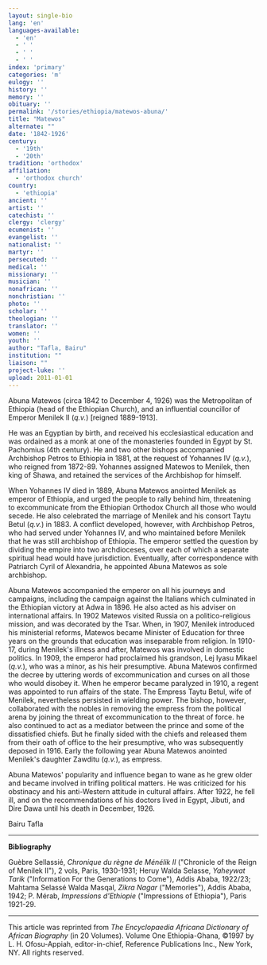 ```yaml
---
layout: single-bio
lang: 'en'
languages-available:
  - 'en'
  - ' '
  - ' '
  - ' '
index: 'primary'
categories: 'm'
eulogy: ''
history: ''
memory: ''
obituary: ''
permalink: '/stories/ethiopia/matewos-abuna/'
title: "Matewos"
alternate: ""
date: '1842-1926'
century:
  - '19th'
  - '20th'
tradition: 'orthodox'
affiliation:
  - 'orthodox church'
country:
  - 'ethiopia'
ancient: ''
artist: ''
catechist: ''
clergy: 'clergy'
ecumenist: ''
evangelist: ''
nationalist: ''
martyr: ''
persecuted: ''
medical: ''
missionary: ''
musician: ''
nonafrican: ''
nonchristian: ''
photo: ''
scholar: ''
theologian: ''
translator: ''
women: ''
youth: ''
author: "Tafla, Bairu"
institution: ""
liaison: ""
project-luke: ''
upload: 2011-01-01
---
```




Abuna Matewos (circa 1842 to December 4, 1926) was the Metropolitan of Ethiopia (head of the Ethiopian Church), and an influential councillor of Emperor Menilek II (*q.v.*) [reigned 1889-1913].

He was an Egyptian by birth, and received his ecclesiastical education and was ordained as a monk at one of the monasteries founded in Egypt by St. Pachomius (4th century). He and two other bishops accompanied Archbishop Petros to Ethiopia in 1881, at the request of Yohannes IV (*q.v.*), who reigned from 1872-89. Yohannes assigned Matewos to Menilek, then king of Shawa, and retained the services of the Archbishop for himself.

When Yohannes IV died in 1889, Abuna Matewos anointed Menilek as emperor of Ethiopia, and urged the people to rally behind him, threatening to excommunicate from the Ethiopian Orthodox Church all those who would secede. He also celebrated the marriage of Menilek and his consort Taytu Betul (*q.v.*) in 1883. A conflict developed, however, with Archbishop Petros, who had served under Yohannes IV, and who maintained before Menilek that he was still archbishop of Ethiopia. The emperor settled the question by dividing the empire into two archdioceses, over each of which a separate spiritual head would have jurisdiction. Eventually, after correspondence with Patriarch Cyril of Alexandria, he appointed Abuna Matewos as sole archbishop.

Abuna Matewos accompanied the emperor on all his journeys and campaigns, including the campaign against the Italians which culminated in the Ethiopian victory at Adwa in 1896. He also acted as his adviser on international affairs. In 1902 Matewos visited Russia on a politico-religious mission, and was decorated by the Tsar. When, in 1907, Menilek introduced his ministerial reforms, Matewos became Minister of Education for three years on the grounds that education was inseparable from religion. In 1910-17, during Menilek's illness and after, Matewos was involved in domestic politics. In 1909, the emperor had proclaimed his grandson, Lej Iyasu Mikael (*q.v.*), who was a minor, as his heir presumptive. Abuna Matewos confirmed the decree by uttering words of excommunication and curses on all those who would disobey it. When he emperor became paralyzed in 1910, a regent was appointed to run affairs of the state. The Empress Taytu Betul, wife of Menilek, nevertheless persisted in wielding power. The bishop, however, collaborated with the nobles in removing the empress from the political arena by joining the threat of excommunication to the threat of force. he also continued to act as a mediator between the prince and some of the dissatisfied chiefs. But he finally sided with the chiefs and released them from their oath of office to the heir presumptive, who was subsequently deposed in 1916. Early the following year Abuna Matewos anointed Menilek's daughter Zawditu (*q.v.*), as empress.

Abuna Matewos' popularity and influence began to wane as he grew older and became involved in trifling political matters. He was criticized for his obstinacy and his anti-Western attitude in cultural affairs. After 1922, he fell ill, and on the recommendations of his doctors lived in Egypt, Jibuti, and Dire Dawa until his death in December, 1926.

Bairu Tafla

---

**Bibliography**

Gu&egrave;bre Sellassi&eacute;, *Chronique du r&egrave;gne de M&eacute;n&eacute;lik II* ("Chronicle of the Reign of Menilek II"), 2 vols, Paris, 1930-1931; Heruy Walda Selasse, *Yaheywat Tarik* ("Information For the Generations to Come"), Addis Ababa, 1922/23; Mahtama Selass&eacute; Walda Masqal, *Zikra Nagar* ("Memories"), Addis Ababa, 1942; P. M&eacute;rab, *Impressions d'Ethiopie* ("Impressions of Ethiopia"), Paris 1921-29.

---

This article was reprinted from *The Encyclopaedia Africana Dictionary of African Biography* (in 20 Volumes). Volume One Ethiopia-Ghana, &copy;1997 by L. H. Ofosu-Appiah, editor-in-chief, Reference Publications Inc., New York, NY. All rights reserved.
